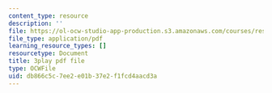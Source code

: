 ```yaml
---
content_type: resource
description: ''
file: https://ol-ocw-studio-app-production.s3.amazonaws.com/courses/res-18-009-learn-differential-equations-up-close-with-gilbert-strang-and-cleve-moler-fall-2015/db866c5c7ee2e01b37e2f1fcd4aacd3a_gwmIksA7aXM.pdf
file_type: application/pdf
learning_resource_types: []
resourcetype: Document
title: 3play pdf file
type: OCWFile
uid: db866c5c-7ee2-e01b-37e2-f1fcd4aacd3a
---
```

